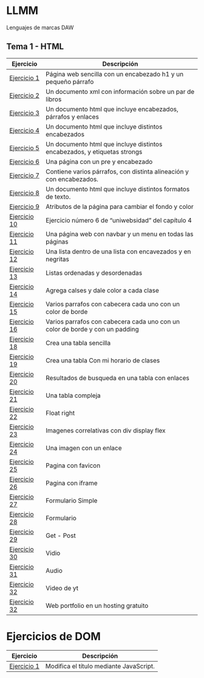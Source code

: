 # LLMM

Lenguajes de marcas DAW

## Tema 1 - HTML

Ejercicio  | Descripción
-----------|--------------
 [Ejercicio 1](/Tema1/Index.html)         | Página web sencilla con un encabezado h1 y un pequeño párrafo
 [Ejercicio 2](/Tema1/prueba.xml)         | Un documento xml con información sobre un par de libros 
 [Ejercicio 3](/Tema1/Ejercicio1.html)         | Un documento html que incluye encabezados, párrafos y enlaces
 [Ejercicio 4](/Tema1/Ejercicio2.html)         | Un documento html que incluye distintos encabezados
 [Ejercicio 5](/Tema1/Ejercicio3.html)         | Un documento html que incluye distintos encabezados, y etiquetas strongs
 [Ejercicio 6](/Tema1/Ejercicio4.html)         | Una página con un pre y encabezado
 [Ejercicio 7](/Tema1/Ejercicio5.html)         | Contiene varios párrafos, con distinta alineación y con encabezados.
 [Ejercicio 8](/Tema1/Ejercicio6.html)         | Un documento html que incluye distintos formatos de texto.
 [Ejercicio 9](/Tema1/Ejercicio7.html)         | Atributos de la página para cambiar el fondo y color
 [Ejercicio 10](/Tema1/act8)         | Ejercicio número 6 de “uniwebsidad” del capítulo 4 
 [Ejercicio 11](/Tema1/act9)         | Una página web con navbar y un menu en todas las páginas
 [Ejercicio 12](/Tema1/Ejercicio10.html)         | Una lista dentro de una lista con encavezados y en negritas
 [Ejercicio 13](/Tema1/Ejercicio11.html)         | Listas ordenadas y desordenadas
 [Ejercicio 14](/Tema1/Ejercicio12.html)         | Agrega calses y dale color a cada clase
 [Ejercicio 15](/Tema1/Ejercicio13.html)         | Varios parrafos con cabecera cada uno con un color de borde
 [Ejercicio 16](/Tema1/Ejercicio14.html)         | Varios parrafos con cabecera cada uno con un color de borde y con un padding
 [Ejercicio 18](/Tema1/Ejercicio15.html)         | Crea una tabla sencilla
 [Ejercicio 19](/Tema1/Ejercicio16.html)         | Crea una tabla Con mi horario de clases
 [Ejercicio 20](/Tema1/act17)         | Resultados de busqueda en una tabla con enlaces
 [Ejercicio 21](/Tema1/act18)         | Una tabla compleja
 [Ejercicio 22](/Tema1/act19)         | Float right
 [Ejercicio 23](/Tema1/act20)         | Imagenes correlativas con div display flex
 [Ejercicio 24](/Tema1/act21)         | Una imagen con un enlace
 [Ejercicio 25](/Tema1/act22)         | Pagina con favicon
 [Ejercicio 26](/Tema1/act23)         | Pagina con iframe
 [Ejercicio 27](/Tema1/Ejercicio24.html)         | Formulario Simple
 [Ejercicio 28](/Tema1/Ejercicio25.html)         | Formulario
 [Ejercicio 29](/Tema1/act26)         | Get - Post
 [Ejercicio 30](/Tema1/act27)         | Vidio
 [Ejercicio 31](/Tema1/act28)         | Audio
 [Ejercicio 32](/Tema1/act29/Ejercicio27.html)         | Video de yt
 [Ejercicio 32](https://rafaelcorderodev.lovestoblog.com/?i=1)         | Web portfolio en un hosting gratuito

# Ejercicios de DOM
Ejercicio  | Descripción
-----------|--------------
 [Ejercicio 1](/Tema1/DOM/Ejercicio1.html)         | Modifica el título mediante JavaScript.
